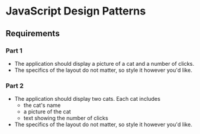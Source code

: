 # JavaScript Design Patterns

## Requirements

### Part 1
- The application should display a picture of a cat and a number of clicks.
- The specifics of the layout do not matter, so style it however you'd like.

### Part 2
- The application should display two cats. Each cat includes
  - the cat's name
  - a picture of the cat
  - text showing the number of clicks
- The specifics of the layout do not matter, so style it however you'd like.
